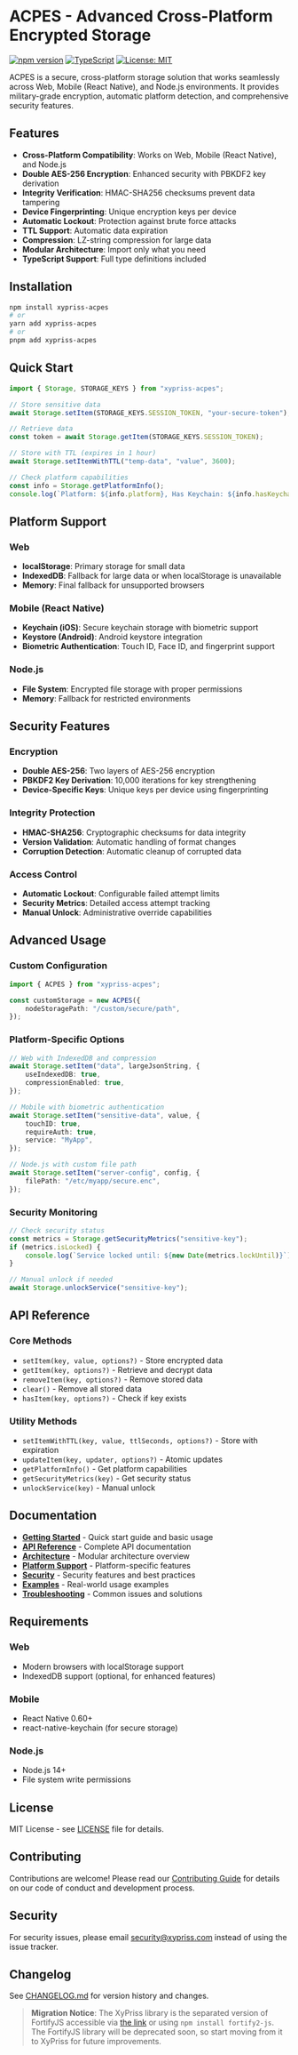 # ACPES - Advanced Cross-Platform Encrypted Storage

[![npm version](https://badge.fury.io/js/xypriss-acpes.svg)](https://badge.fury.io/js/xypriss-acpes)
[![TypeScript](https://img.shields.io/badge/TypeScript-007ACC?style=flat&logo=typescript&logoColor=white)](https://www.typescriptlang.org/)
[![License: MIT](https://img.shields.io/badge/License-MIT-yellow.svg)](https://opensource.org/licenses/MIT)

ACPES is a secure, cross-platform storage solution that works seamlessly across Web, Mobile (React Native), and Node.js environments. It provides military-grade encryption, automatic platform detection, and comprehensive security features.

## Features

-   **Cross-Platform Compatibility**: Works on Web, Mobile (React Native), and Node.js
-   **Double AES-256 Encryption**: Enhanced security with PBKDF2 key derivation
-   **Integrity Verification**: HMAC-SHA256 checksums prevent data tampering
-   **Device Fingerprinting**: Unique encryption keys per device
-   **Automatic Lockout**: Protection against brute force attacks
-   **TTL Support**: Automatic data expiration
-   **Compression**: LZ-string compression for large data
-   **Modular Architecture**: Import only what you need
-   **TypeScript Support**: Full type definitions included

## Installation

```bash
npm install xypriss-acpes
# or
yarn add xypriss-acpes
# or
pnpm add xypriss-acpes
```

## Quick Start

```typescript
import { Storage, STORAGE_KEYS } from "xypriss-acpes";

// Store sensitive data
await Storage.setItem(STORAGE_KEYS.SESSION_TOKEN, "your-secure-token");

// Retrieve data
const token = await Storage.getItem(STORAGE_KEYS.SESSION_TOKEN);

// Store with TTL (expires in 1 hour)
await Storage.setItemWithTTL("temp-data", "value", 3600);

// Check platform capabilities
const info = Storage.getPlatformInfo();
console.log(`Platform: ${info.platform}, Has Keychain: ${info.hasKeychain}`);
```

## Platform Support

### Web

-   **localStorage**: Primary storage for small data
-   **IndexedDB**: Fallback for large data or when localStorage is unavailable
-   **Memory**: Final fallback for unsupported browsers

### Mobile (React Native)

-   **Keychain (iOS)**: Secure keychain storage with biometric support
-   **Keystore (Android)**: Android keystore integration
-   **Biometric Authentication**: Touch ID, Face ID, and fingerprint support

### Node.js

-   **File System**: Encrypted file storage with proper permissions
-   **Memory**: Fallback for restricted environments

## Security Features

### Encryption

-   **Double AES-256**: Two layers of AES-256 encryption
-   **PBKDF2 Key Derivation**: 10,000 iterations for key strengthening
-   **Device-Specific Keys**: Unique keys per device using fingerprinting

### Integrity Protection

-   **HMAC-SHA256**: Cryptographic checksums for data integrity
-   **Version Validation**: Automatic handling of format changes
-   **Corruption Detection**: Automatic cleanup of corrupted data

### Access Control

-   **Automatic Lockout**: Configurable failed attempt limits
-   **Security Metrics**: Detailed access attempt tracking
-   **Manual Unlock**: Administrative override capabilities

## Advanced Usage

### Custom Configuration

```typescript
import { ACPES } from "xypriss-acpes";

const customStorage = new ACPES({
    nodeStoragePath: "/custom/secure/path",
});
```

### Platform-Specific Options

```typescript
// Web with IndexedDB and compression
await Storage.setItem("data", largeJsonString, {
    useIndexedDB: true,
    compressionEnabled: true,
});

// Mobile with biometric authentication
await Storage.setItem("sensitive-data", value, {
    touchID: true,
    requireAuth: true,
    service: "MyApp",
});

// Node.js with custom file path
await Storage.setItem("server-config", config, {
    filePath: "/etc/myapp/secure.enc",
});
```

### Security Monitoring

```typescript
// Check security status
const metrics = Storage.getSecurityMetrics("sensitive-key");
if (metrics.isLocked) {
    console.log(`Service locked until: ${new Date(metrics.lockUntil)}`);
}

// Manual unlock if needed
await Storage.unlockService("sensitive-key");
```

## API Reference

### Core Methods

-   `setItem(key, value, options?)` - Store encrypted data
-   `getItem(key, options?)` - Retrieve and decrypt data
-   `removeItem(key, options?)` - Remove stored data
-   `clear()` - Remove all stored data
-   `hasItem(key, options?)` - Check if key exists

### Utility Methods

-   `setItemWithTTL(key, value, ttlSeconds, options?)` - Store with expiration
-   `updateItem(key, updater, options?)` - Atomic updates
-   `getPlatformInfo()` - Get platform capabilities
-   `getSecurityMetrics(key)` - Get security status
-   `unlockService(key)` - Manual unlock

## Documentation

-   **[Getting Started](./docs/getting-started.md)** - Quick start guide and basic usage
-   **[API Reference](./docs/api-reference.md)** - Complete API documentation
-   **[Architecture](./docs/architecture.md)** - Modular architecture overview
-   **[Platform Support](./docs/platform-support.md)** - Platform-specific features
-   **[Security](./docs/security.md)** - Security features and best practices
-   **[Examples](./docs/examples.md)** - Real-world usage examples
-   **[Troubleshooting](./docs/troubleshooting.md)** - Common issues and solutions

## Requirements

### Web

-   Modern browsers with localStorage support
-   IndexedDB support (optional, for enhanced features)

### Mobile

-   React Native 0.60+
-   react-native-keychain (for secure storage)

### Node.js

-   Node.js 14+
-   File system write permissions

## License

MIT License - see [LICENSE](./LICENSE) file for details.

## Contributing

Contributions are welcome! Please read our [Contributing Guide](./CONTRIBUTING.md) for details on our code of conduct and development process.

## Security

For security issues, please email security@xypriss.com instead of using the issue tracker.

## Changelog

See [CHANGELOG.md](./CHANGELOG.md) for version history and changes.

> **Migration Notice**: The XyPriss library is the separated version of FortifyJS accessible via [the link](https://github.com/nehonix/FortifyJS) or using `npm install fortify2-js`. The FortifyJS library will be deprecated soon, so start moving from it to XyPriss for future improvements.


